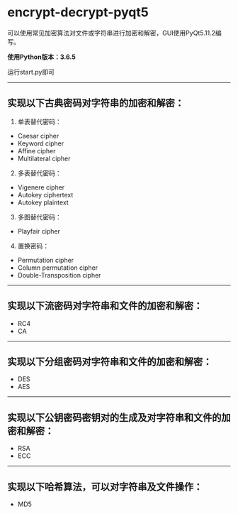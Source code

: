 # encrypt-decrypt-pyqt5

可以使用常见加密算法对文件或字符串进行加密和解密，GUI使用PyQt5.11.2编写。

**使用Python版本：3.6.5**

运行start.py即可

---
## 实现以下古典密码对字符串的加密和解密：
1. 单表替代密码：
* Caesar cipher
* Keyword cipher
* Affine cipher
* Multilateral cipher

2. 多表替代密码：
* Vigenere cipher
* Autokey ciphertext
* Autokey plaintext

3. 多图替代密码：
* Playfair cipher

4. 置换密码：
* Permutation cipher
* Column permutation cipher
* Double-Transposition cipher
---
## 实现以下流密码对字符串和文件的加密和解密：
* RC4
* CA
---
## 实现以下分组密码对字符串和文件的加密和解密：
* DES
* AES
---
## 实现以下公钥密码密钥对的生成及对字符串和文件的加密和解密：
* RSA
* ECC
---
## 实现以下哈希算法，可以对字符串及文件操作：
* MD5

